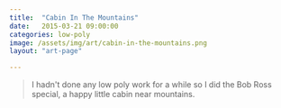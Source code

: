 ```yaml
---
title:  "Cabin In The Mountains"
date:   2015-03-21 09:00:00
categories: low-poly
image: /assets/img/art/cabin-in-the-mountains.png
layout: "art-page"

---
```


> I hadn't done any low poly work for a while so I did the Bob Ross special, a happy little cabin near mountains. 